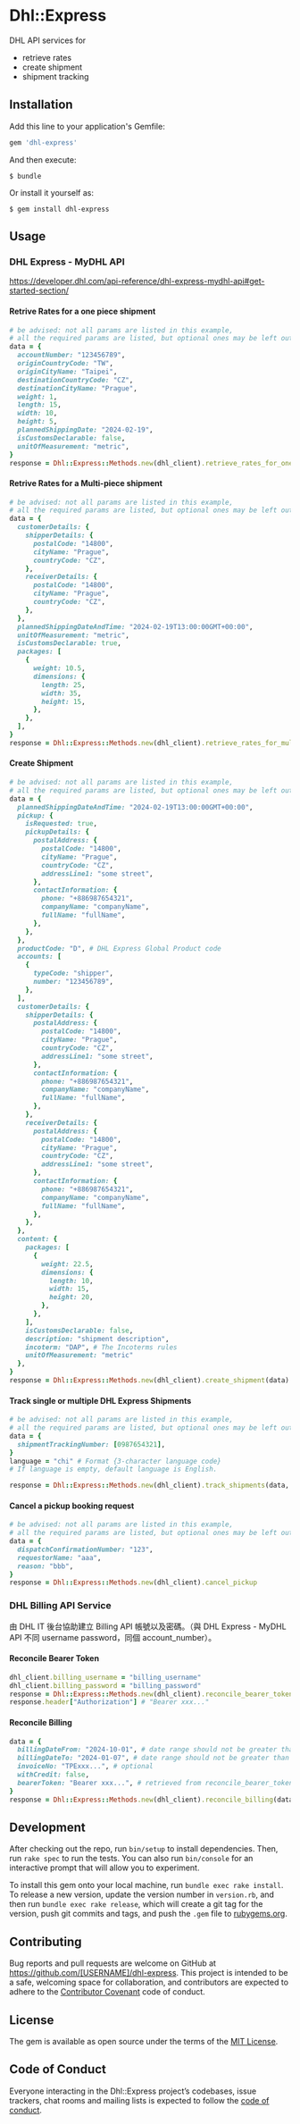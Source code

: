 # Dhl::Express

DHL API services for

- retrieve rates
- create shipment
- shipment tracking

## Installation

Add this line to your application's Gemfile:

```ruby
gem 'dhl-express'
```

And then execute:

    $ bundle

Or install it yourself as:

    $ gem install dhl-express

## Usage

### DHL Express - MyDHL API

https://developer.dhl.com/api-reference/dhl-express-mydhl-api#get-started-section/

#### Retrive Rates for a one piece shipment

```ruby
# be advised: not all params are listed in this example,  
# all the required params are listed, but optional ones may be left out  
data = {
  accountNumber: "123456789",
  originCountryCode: "TW",
  originCityName: "Taipei",
  destinationCountryCode: "CZ",
  destinationCityName: "Prague",
  weight: 1,
  length: 15,
  width: 10,
  height: 5,
  plannedShippingDate: "2024-02-19",
  isCustomsDeclarable: false,
  unitOfMeasurement: "metric",
}
response = Dhl::Express::Methods.new(dhl_client).retrieve_rates_for_one_piece(data)
```

#### Retrive Rates for a Multi-piece shipment

```ruby
# be advised: not all params are listed in this example,  
# all the required params are listed, but optional ones may be left out  
data = {
  customerDetails: {
    shipperDetails: {
      postalCode: "14800",
      cityName: "Prague",
      countryCode: "CZ",
    },
    receiverDetails: {
      postalCode: "14800",
      cityName: "Prague",
      countryCode: "CZ",
    },
  },
  plannedShippingDateAndTime: "2024-02-19T13:00:00GMT+00:00",
  unitOfMeasurement: "metric",
  isCustomsDeclarable: true,
  packages: [
    {
      weight: 10.5,
      dimensions: {
        length: 25,
        width: 35,
        height: 15,
      },
    },
  ],
}
response = Dhl::Express::Methods.new(dhl_client).retrieve_rates_for_multi_piece(data)
```

#### Create Shipment

```ruby
# be advised: not all params are listed in this example,  
# all the required params are listed, but optional ones may be left out  
data = {
  plannedShippingDateAndTime: "2024-02-19T13:00:00GMT+00:00",
  pickup: {
    isRequested: true,
    pickupDetails: {
      postalAddress: {
        postalCode: "14800",
        cityName: "Prague",
        countryCode: "CZ",
        addressLine1: "some street",
      },
      contactInformation: {
        phone: "+886987654321",
        companyName: "companyName",
        fullName: "fullName",
      },
    },
  },
  productCode: "D", # DHL Express Global Product code
  accounts: [
    {
      typeCode: "shipper",
      number: "123456789",
    },
  ],
  customerDetails: {
    shipperDetails: {
      postalAddress: {
        postalCode: "14800",
        cityName: "Prague",
        countryCode: "CZ",
        addressLine1: "some street",
      },
      contactInformation: {
        phone: "+886987654321",
        companyName: "companyName",
        fullName: "fullName",
      },
    },
    receiverDetails: {
      postalAddress: {
        postalCode: "14800",
        cityName: "Prague",
        countryCode: "CZ",
        addressLine1: "some street",
      },
      contactInformation: {
        phone: "+886987654321",
        companyName: "companyName",
        fullName: "fullName",
      },
    },
  },
  content: {
    packages: [
      {
        weight: 22.5,
        dimensions: {
          length: 10,
          width: 15,
          height: 20,
        },
      },
    ],
    isCustomsDeclarable: false,
    description: "shipment description",
    incoterm: "DAP", # The Incoterms rules
    unitOfMeasurement: "metric"
  },
}
response = Dhl::Express::Methods.new(dhl_client).create_shipment(data)
```

#### Track single or multiple DHL Express Shipments

```ruby
# be advised: not all params are listed in this example,  
# all the required params are listed, but optional ones may be left out  
data = {
  shipmentTrackingNumber: [0987654321],
}
language = "chi" # Format {3-character language code}
# If language is empty, default language is English.

response = Dhl::Express::Methods.new(dhl_client).track_shipments(data, language)
```

#### Cancel a pickup booking request

```ruby
# be advised: not all params are listed in this example,  
# all the required params are listed, but optional ones may be left out  
data = {
  dispatchConfirmationNumber: "123",
  requestorName: "aaa",
  reason: "bbb",
}
response = Dhl::Express::Methods.new(dhl_client).cancel_pickup
```

### DHL Billing API Service

由 DHL IT 後台協助建立 Billing API 帳號以及密碼。（與 DHL Express - MyDHL API 不同 username password，同個 account_number）。

#### Reconcile Bearer Token

```ruby
dhl_client.billing_username = "billing_username"
dhl_client.billing_password = "billing_password"
response = Dhl::Express::Methods.new(dhl_client).reconcile_bearer_token
response.header["Authorization"] # "Bearer xxx..."
```

#### Reconcile Billing

```ruby 
data = {
  billingDateFrom: "2024-10-01", # date range should not be greater than 14 days
  billingDateTo: "2024-01-07", # date range should not be greater than 14 days
  invoiceNo: "TPExxx...", # optional
  withCredit: false,
  bearerToken: "Bearer xxx...", # retrieved from reconcile_bearer_token
}
response = Dhl::Express::Methods.new(dhl_client).reconcile_billing(data)
```

## Development

After checking out the repo, run `bin/setup` to install dependencies. Then, run `rake spec` to run the tests. You can also run `bin/console` for an interactive prompt that will allow you to experiment.

To install this gem onto your local machine, run `bundle exec rake install`. To release a new version, update the version number in `version.rb`, and then run `bundle exec rake release`, which will create a git tag for the version, push git commits and tags, and push the `.gem` file to [rubygems.org](https://rubygems.org).

## Contributing

Bug reports and pull requests are welcome on GitHub at https://github.com/[USERNAME]/dhl-express. This project is intended to be a safe, welcoming space for collaboration, and contributors are expected to adhere to the [Contributor Covenant](http://contributor-covenant.org) code of conduct.

## License

The gem is available as open source under the terms of the [MIT License](https://opensource.org/licenses/MIT).

## Code of Conduct

Everyone interacting in the Dhl::Express project’s codebases, issue trackers, chat rooms and mailing lists is expected to follow the [code of conduct](https://github.com/[USERNAME]/dhl-express/blob/master/CODE_OF_CONDUCT.md).
